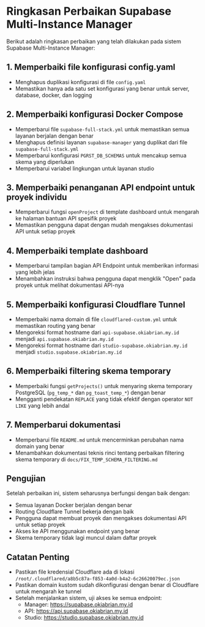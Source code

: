 # Ringkasan Perbaikan Supabase Multi-Instance Manager

Berikut adalah ringkasan perbaikan yang telah dilakukan pada sistem Supabase Multi-Instance Manager:

## 1. Memperbaiki file konfigurasi config.yaml
- Menghapus duplikasi konfigurasi di file `config.yaml`
- Memastikan hanya ada satu set konfigurasi yang benar untuk server, database, docker, dan logging

## 2. Memperbaiki konfigurasi Docker Compose
- Memperbarui file `supabase-full-stack.yml` untuk memastikan semua layanan berjalan dengan benar
- Menghapus definisi layanan `supabase-manager` yang duplikat dari file `supabase-full-stack.yml`
- Memperbarui konfigurasi `PGRST_DB_SCHEMAS` untuk mencakup semua skema yang diperlukan
- Memperbarui variabel lingkungan untuk layanan studio

## 3. Memperbaiki penanganan API endpoint untuk proyek individu
- Memperbarui fungsi `openProject` di template dashboard untuk mengarah ke halaman bantuan API spesifik proyek
- Memastikan pengguna dapat dengan mudah mengakses dokumentasi API untuk setiap proyek

## 4. Memperbaiki template dashboard
- Memperbarui tampilan bagian API Endpoint untuk memberikan informasi yang lebih jelas
- Menambahkan instruksi bahwa pengguna dapat mengklik "Open" pada proyek untuk melihat dokumentasi API-nya

## 5. Memperbaiki konfigurasi Cloudflare Tunnel
- Memperbaiki nama domain di file `cloudflared-custom.yml` untuk memastikan routing yang benar
- Mengoreksi format hostname dari `api-supabase.okiabrian.my.id` menjadi `api.supabase.okiabrian.my.id`
- Mengoreksi format hostname dari `studio-supabase.okiabrian.my.id` menjadi `studio.supabase.okiabrian.my.id`

## 6. Memperbaiki filtering skema temporary
- Memperbaiki fungsi `getProjects()` untuk menyaring skema temporary PostgreSQL (`pg_temp_*` dan `pg_toast_temp_*`) dengan benar
- Mengganti pendekatan `REPLACE` yang tidak efektif dengan operator `NOT LIKE` yang lebih andal

## 7. Memperbarui dokumentasi
- Memperbarui file `README.md` untuk mencerminkan perubahan nama domain yang benar
- Menambahkan dokumentasi teknis rinci tentang perbaikan filtering skema temporary di `docs/FIX_TEMP_SCHEMA_FILTERING.md`

## Pengujian
Setelah perbaikan ini, sistem seharusnya berfungsi dengan baik dengan:
- Semua layanan Docker berjalan dengan benar
- Routing Cloudflare Tunnel bekerja dengan baik
- Pengguna dapat membuat proyek dan mengakses dokumentasi API untuk setiap proyek
- Akses ke API menggunakan endpoint yang benar
- Skema temporary tidak lagi muncul dalam daftar proyek

## Catatan Penting
- Pastikan file kredensial Cloudflare ada di lokasi `/root/.cloudflared/a8b5c87a-f853-4a0d-b4a2-6c26620079ec.json`
- Pastikan domain kustom sudah dikonfigurasi dengan benar di Cloudflare untuk mengarah ke tunnel
- Setelah menjalankan sistem, uji akses ke semua endpoint:
  - Manager: https://supabase.okiabrian.my.id
  - API: https://api.supabase.okiabrian.my.id
  - Studio: https://studio.supabase.okiabrian.my.id